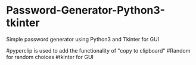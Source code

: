# Password-Generator-Python3-tkinter
Simple password generator using Python3 and Tkinter for GUI

#pyperclip is used to add the functionality of "copy to clipboard"
#Random for random choices
#tkinter for GUI
